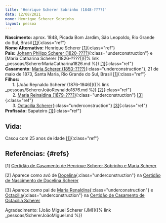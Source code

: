 ```yaml
---
title: 'Henrique Scherer Sobrinho (1848-????)'
data: 12/08/2021
nome: Henrique Scherer Sobrinho
layout: pessoa
---
```


**Nascimento:** aprox. 1848, Picada Bom Jardim, São Leopoldo, Rio Grande do Sul, Brasil [[1]](#refs){:class="ref"}<br/>
**Nome Alternativo:** Henrique Scherer [[1]](#refs){:class="ref"}<br/>
**Pais:** [Johann Philipp Scherer (1820-????)](){:class="underconstruction"} e [Maria Catharina Scherer (1826-????)]({% link _pessoas/SchererMariaCatharina1826.md %}) [[1]](#refs){:class="ref"}<br/>
**Casamento:** [Maria Scherer (1850-????)](){:class="underconstruction"}, 21 de maio de 1873, Santa Maria, Rio Grande do Sul, Brasil [[1]](#refs){:class="ref"}<br/>
**Filhos:**<br/>
&nbsp;&nbsp;&nbsp;&nbsp;&nbsp;&nbsp;1. [João Reynaldo Scherer (1876-1946)]({% link _pessoas/SchererJoãoReynaldo1876.md %}) [[2]](#refs){:class="ref"}<br/>
&nbsp;&nbsp;&nbsp;&nbsp;&nbsp;&nbsp;2. [Maria Reinaldina (1879-????)](){:class="underconstruction"} [[3]](#refs){:class="ref"}<br/>
&nbsp;&nbsp;&nbsp;&nbsp;&nbsp;&nbsp;3. [Octacilia Scherer](){:class="underconstruction"} [[3]](#refs){:class="ref"}<br/>
**Profissão:** Sapateiro [[1]](#refs){:class="ref"}<br/>

## Vida:

Casou com 25 anos de idade [[1]](#refs){:class="ref"}


## Referências: {#refs}

[1] [Certidão de Casamento de Henrique Scherer Sobrinho e Maria Scherer](https://www.familysearch.org/ark:/61903/3:1:3QS7-89L8-X2PY)

[2] Aparece como avô de [Docelina](){:class="underconstruction"} na [Certidão de Nascimento de Docelina Scherer](https://www.familysearch.org/ark:/61903/3:1:3QS7-L9L8-6HYQ?cc=3741255&personaUrl=%2Fark%3A%2F61903%2F1%3A1%3ADHS5-HGN2)

[3] Aparece como pai de [Maria Renaldina](){:class="underconstruction"} e [Octacilia](){:class="underconstruction"} na [Certidão de Casamento de Octacilia Scherer](https://www.familysearch.org/ark:/61903/3:1:3QS7-89L8-N9ZV-F?i=1613)

Agradecimento: [João Miguel Scherer (JM)]({% link _pessoas/SchererJoãoMiguel.md %})
